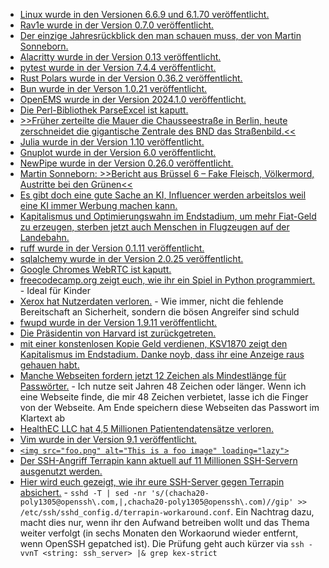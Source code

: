 * [Linux wurde in den Versionen 6.6.9 und 6.1.70 veröffentlicht.](https://lwn.net/Articles/956524/)
* [Rav1e wurde in der Version 0.7.0 veröffentlicht.](https://www.phoronix.com/news/Rav11-0.7)
* [Der einzige Jahresrückblick den man schauen muss, der von Martin Sonneborn.](https://martinsonneborn.de/jahresrueckblick-der-herzen/)
* [Alacritty wurde in der Version 0.13 veröffentlicht.](https://github.com/alacritty/alacritty/releases/tag/v0.13.0)
* [pytest wurde in der Version 7.4.4 veröffentlicht.](https://github.com/pytest-dev/pytest/releases/tag/7.4.4)
* [Rust Polars wurde in der Version 0.36.2 veröffentlicht.](https://github.com/pola-rs/polars/releases/tag/rs-0.36.2)
* [Bun wurde in der Verson 1.0.21 veröffentlicht.](https://github.com/oven-sh/bun/releases/tag/bun-v1.0.21)
* [OpenEMS wurde in der Version 2024.1.0 veröffentlicht.](https://github.com/OpenEMS/openems/releases/tag/2024.1.0)
* [Die Perl-Bibliothek ParseExcel ist kaputt.](https://www.linux-magazin.de/blogs/parseexcel-bibliothek-entfernter-angreifer-kann-befehle-ausfuehren/)
* [>>Früher zerteilte die Mauer die Chausseestraße in Berlin, heute zerschneidet die gigantische Zentrale des BND das Straßenbild.<<](https://netzpolitik.org/2024/bnd-eine-festung-in-berlin/)
* [Julia wurde in der Version 1.10 veröffentlicht.](https://lwn.net/Articles/956456/)
* [Gnuplot wurde in der Version 6.0 veröffentlicht.](https://lwn.net/Articles/956454/)
* [NewPipe wurde in der Version 0.26.0 veröffentlicht.](https://newpipe.net/blog/pinned/release/newpipe-0.26.0+.1/)
* [Martin Sonneborn: >>Bericht aus Brüssel 6 – Fake Fleisch, Völkermord, Austritte bei den Grünen<<](https://martinsonneborn.de/bericht-aus-bruessel-6-fake-fleisch-voelkermord-austritte-bei-den-gruenen/#)
* [Es gibt doch eine gute Sache an KI, Influencer werden arbeitslos weil eine KI immer Werbung machen kann.](http://blog.fefe.de/?ts=9b6a8fa6)
* [Kapitalismus und Optimierungswahn im Endstadium, um mehr Fiat-Geld zu erzeugen, sterben jetzt auch Menschen in Flugzeugen auf der Landebahn.](http://blog.fefe.de/?ts=9b6ac28b)
* [ruff wurde in der Version 0.1.11 veröffentlicht.](https://github.com/astral-sh/ruff/releases/tag/v0.1.11)
* [sqlalchemy wurde in der Version 2.0.25 veröffentlicht.](https://github.com/sqlalchemy/sqlalchemy/releases/tag/rel_2_0_25)
* [Google Chromes WebRTC ist kaputt.](https://www.linux-magazin.de/blogs/google-chrome-fehler-in-webrtc/)
* [freecodecamp.org zeigt euch, wie ihr ein Spiel in Python programmiert.](https://www.freecodecamp.org/news/pygame-tutorial-alien-abduction-game/) - Ideal für Kinder
* [Xerox hat Nutzerdaten verloren.](https://www.bleepingcomputer.com/news/security/xerox-says-subsidiary-xbs-us-breached-after-ransomware-gang-leaks-data/) - Wie immer, nicht die fehlende Bereitschaft an Sicherheit, sondern die bösen Angreifer sind schuld
* [fwupd wurde in der Version 1.9.11 veröffentlicht.](https://github.com/fwupd/fwupd/releases/tag/1.9.11)
* [Die Präsidentin von Harvard ist zurückgetreten.](http://blog.fefe.de/?ts=9b68d2c1)
* [mit einer konstenlosen Kopie Geld verdienen, KSV1870 zeigt den Kapitalismus im Endstadium. Danke noyb, dass ihr eine Anzeige raus gehauen habt.](https://noyb.eu/de/creditors-protection-association-earns-millions-actually-cost-free-gdpr-rights)
* [Manche Webseiten fordern jetzt 12 Zeichen als Mindestlänge für Passwörter.](https://www.bleepingcomputer.com/news/security/lastpass-now-requires-12-character-master-passwords-for-better-security/) - Ich nutze seit Jahren 48 Zeichen oder länger. Wenn ich eine Webseite finde, die mir 48 Zeichen verbietet, lasse ich die Finger von der Webseite. Am Ende speichern diese Webseiten das Passwort im Klartext ab
* [HealthEC LLC hat 4,5 Millionen Patientendatensätze verloren.](https://www.bleepingcomputer.com/news/security/data-breach-at-healthcare-tech-firm-impacts-45-million-patients/)
* [Vim wurde in der Version 9.1 veröffentlicht.](https://www.phoronix.com/news/Vim-9.1-Released)
* [`<img src="foo.png" alt="This is a foo image" loading="lazy">`](https://www.freecodecamp.org/news/how-lazy-loading-works-in-web-development/)
* [Der SSH-Angriff Terrapin kann aktuell auf 11 Millionen SSH-Servern ausgenutzt werden.](https://www.bleepingcomputer.com/news/security/nearly-11-million-ssh-servers-vulnerable-to-new-terrapin-attacks/)
* [Hier wird euch gezeigt, wie ihr eure SSH-Server gegen Terrapin absichert.](https://staex.io/blog/terrapin-attack-on-ssh-what-do-you-need-to-know) - `sshd -T | sed -nr 's/(chacha20-poly1305@openssh\.com,|,chacha20-poly1305@openssh\.com)//gip' >> /etc/ssh/sshd_config.d/terrapin-workaround.conf`. Ein Nachtrag dazu, macht dies nur, wenn ihr den Aufwand betreiben wollt und das Thema weiter verfolgt (in sechs Monaten den Workaorund wieder entfernt, wenn OpenSSH gepatched ist). Die Prüfung geht auch kürzer via `ssh -vvnT <string: ssh_server> |& grep kex-strict`
